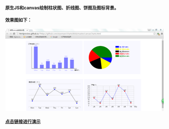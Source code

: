 #### 原生JS和canvas绘制柱状图、折线图、饼图及图标背景。
#### 效果图如下：
![img](./show.png)

#### [点击链接进行演示](http://htmlpreview.github.io/?https://github.com/xiaomaer/charts/blob/master/canvasCharts.html)
